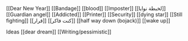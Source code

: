 [[Dear New Year]]
[[Bandage]]
[[blood]]
[[Imposter]]
[[لخبطة نوايا]]
[[Guardian angel]]
[[Addicted]]
[[Printer]]
[[Security]]
[[dying star]]
[[Still fighting]]
[[قرار]]
[[كنت فاكر]]
[[half way down (bojack)]]
[[wake up]]

Ideas
[[dear dream]]
[[Writing/pessimistic]]




